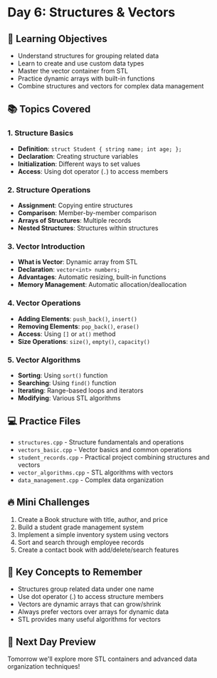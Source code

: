 # Day 6: Structures & Vectors

## 🎯 Learning Objectives
- Understand structures for grouping related data
- Learn to create and use custom data types
- Master the vector container from STL
- Practice dynamic arrays with built-in functions
- Combine structures and vectors for complex data management

## 📚 Topics Covered

### 1. Structure Basics
- **Definition**: `struct Student { string name; int age; };`
- **Declaration**: Creating structure variables
- **Initialization**: Different ways to set values
- **Access**: Using dot operator (`.`) to access members

### 2. Structure Operations
- **Assignment**: Copying entire structures
- **Comparison**: Member-by-member comparison
- **Arrays of Structures**: Multiple records
- **Nested Structures**: Structures within structures

### 3. Vector Introduction
- **What is Vector**: Dynamic array from STL
- **Declaration**: `vector<int> numbers;`
- **Advantages**: Automatic resizing, built-in functions
- **Memory Management**: Automatic allocation/deallocation

### 4. Vector Operations
- **Adding Elements**: `push_back()`, `insert()`
- **Removing Elements**: `pop_back()`, `erase()`
- **Access**: Using `[]` or `at()` method
- **Size Operations**: `size()`, `empty()`, `capacity()`

### 5. Vector Algorithms
- **Sorting**: Using `sort()` function
- **Searching**: Using `find()` function
- **Iterating**: Range-based loops and iterators
- **Modifying**: Various STL algorithms

## 💻 Practice Files
- `structures.cpp` - Structure fundamentals and operations
- `vectors_basic.cpp` - Vector basics and common operations
- `student_records.cpp` - Practical project combining structures and vectors
- `vector_algorithms.cpp` - STL algorithms with vectors
- `data_management.cpp` - Complex data organization

## 🔥 Mini Challenges
1. Create a Book structure with title, author, and price
2. Build a student grade management system
3. Implement a simple inventory system using vectors
4. Sort and search through employee records
5. Create a contact book with add/delete/search features

## 📖 Key Concepts to Remember
- Structures group related data under one name
- Use dot operator (.) to access structure members
- Vectors are dynamic arrays that can grow/shrink
- Always prefer vectors over arrays for dynamic data
- STL provides many useful algorithms for vectors

## 🚀 Next Day Preview
Tomorrow we'll explore more STL containers and advanced data organization techniques!
